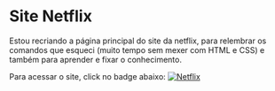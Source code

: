 # Site Netflix

Estou recriando a página principal do site da netflix, para relembrar os comandos que esqueci (muito tempo sem mexer com HTML e CSS) e também para aprender e fixar o conhecimento.

Para acessar o site, click no badge abaixo: 
[![Netflix](https://img.shields.io/badge/Netflix-E50914?style=for-the-badge&logo=netflix&logoColor=white)](https://denielcarlson.github.io/Site-Netflix/)


